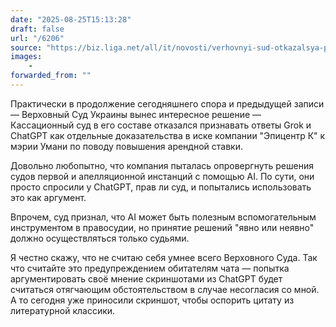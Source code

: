 ```yaml
---
date: "2025-08-25T15:13:28"
draft: false
url: "/6206"
source: "https://biz.liga.net/all/it/novosti/verhovnyi-sud-otkazalsya-priznat-otvety-grok-i-chatgpt-v-kachestve-dokazatelstv"
images:
    -
forwarded_from: ""
---
```


Практически в продолжение сегодняшнего спора и предыдущей записи — Верховный Суд Украины вынес интересное решение — Кассационный суд в его составе отказался признавать ответы Grok и ChatGPT как отдельные доказательства в иске компании "Эпицентр К" к мэрии Умани по поводу повышения арендной ставки. 

Довольно любопытно, что компания пыталась опровергнуть решения судов первой и апелляционной инстанций с помощью AI. По сути, они просто спросили у ChatGPT, прав ли суд, и попытались использовать это как аргумент. 

Впрочем, суд признал, что AI может быть полезным вспомогательным инструментом в правосудии, но принятие решений "явно или неявно" должно осуществляться только судьями. 

Я честно скажу, что не считаю себя умнее всего Верховного Суда. Так что считайте это предупреждением обитателям чата — попытка аргументировать своё мнение скриншотами из ChatGPT будет считаться отягчающим обстоятельством в случае несогласия со мной. А то сегодня уже приносили скриншот, чтобы оспорить цитату из литературной классики.
